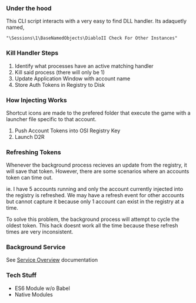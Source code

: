 ### Under the hood
This CLI script interacts with a very easy to find DLL handler. Its adaquetly named, 

```
"\Sessions\1\BaseNamedObjects\DiabloII Check For Other Instances"
```

### Kill Handler Steps
1) Identify what processes have an active matching handler 
2) Kill said process (there will only be 1)
3) Update Application Window with account name
4) Store Auth Tokens in Registry to Disk

### How Injecting Works
Shortcut icons are made to the prefered folder that execute the game with a launcher file specific to that account. 

1) Push Account Tokens into OSI Registry Key
2) Launch D2R

### Refreshing Tokens
Whenever the background process recieves an update from the registry, it will save that token. However, there are some scenarios where an accounts token can time out.

ie. I have 5 accounts running and only the account currently injected into the registry is refreshed. We may have a refresh event for other accounts but cannot capture it because only 1 account can exist in the registry at a time.

To solve this problem, the background process will attempt to cycle the oldest token. This hack doesnt work all the time because these refresh times are very inconsistent. 

### Background Service
See [Service Overview](./service.md) documentation

### Tech Stuff
- ES6 Module w/o Babel 
- Native Modules